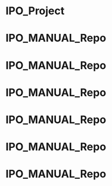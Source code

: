 # IPO_Project
# IPO_MANUAL_Repo
# IPO_MANUAL_Repo
# IPO_MANUAL_Repo
# IPO_MANUAL_Repo
# IPO_MANUAL_Repo
# IPO_MANUAL_Repo
